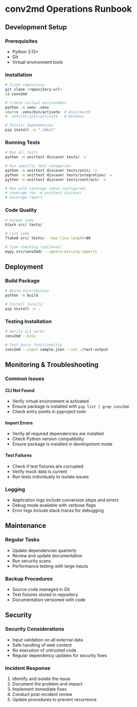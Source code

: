 # conv2md Operations Runbook

## Development Setup

### Prerequisites
- Python 3.13+
- Git
- Virtual environment tools

### Installation
```bash
# Clone repository
git clone <repository-url>
cd conv2md

# Create virtual environment
python -m venv .venv
source .venv/bin/activate  # Unix/macOS
# .venv\Scripts\activate   # Windows

# Install dependencies
pip install -e ".[dev]"
```

### Running Tests
```bash
# Run all tests
python -m unittest discover tests/ -v

# Run specific test categories
python -m unittest discover tests/unit/ -v
python -m unittest discover tests/integration/ -v
python -m unittest discover tests/contract/ -v

# Run with coverage (when configured)
# coverage run -m unittest discover
# coverage report
```

### Code Quality
```bash
# Format code
black src/ tests/

# Lint code
flake8 src/ tests/ --max-line-length=88

# Type checking (optional)
mypy src/conv2md/ --ignore-missing-imports
```

## Deployment

### Build Package
```bash
# Build distribution
python -m build

# Install locally
pip install -e .
```

### Testing Installation
```bash
# Verify CLI works
conv2md --help

# Test basic functionality
conv2md --input sample.json --out ./test-output
```

## Monitoring & Troubleshooting

### Common Issues

#### CLI Not Found
- Verify virtual environment is activated
- Ensure package is installed with `pip list | grep conv2md`
- Check entry points in pyproject.toml

#### Import Errors
- Verify all required dependencies are installed
- Check Python version compatibility
- Ensure package is installed in development mode

#### Test Failures
- Check if test fixtures are corrupted
- Verify mock data is current
- Run tests individually to isolate issues

### Logging
- Application logs include conversion steps and errors
- Debug mode available with verbose flags
- Error logs include stack traces for debugging

## Maintenance

### Regular Tasks
- Update dependencies quarterly
- Review and update documentation
- Run security scans
- Performance testing with large inputs

### Backup Procedures
- Source code managed in Git
- Test fixtures stored in repository
- Documentation versioned with code

## Security

### Security Considerations
- Input validation on all external data
- Safe handling of web content
- No execution of untrusted code
- Regular dependency updates for security fixes

### Incident Response
1. Identify and isolate the issue
2. Document the problem and impact
3. Implement immediate fixes
4. Conduct post-incident review
5. Update procedures to prevent recurrence
